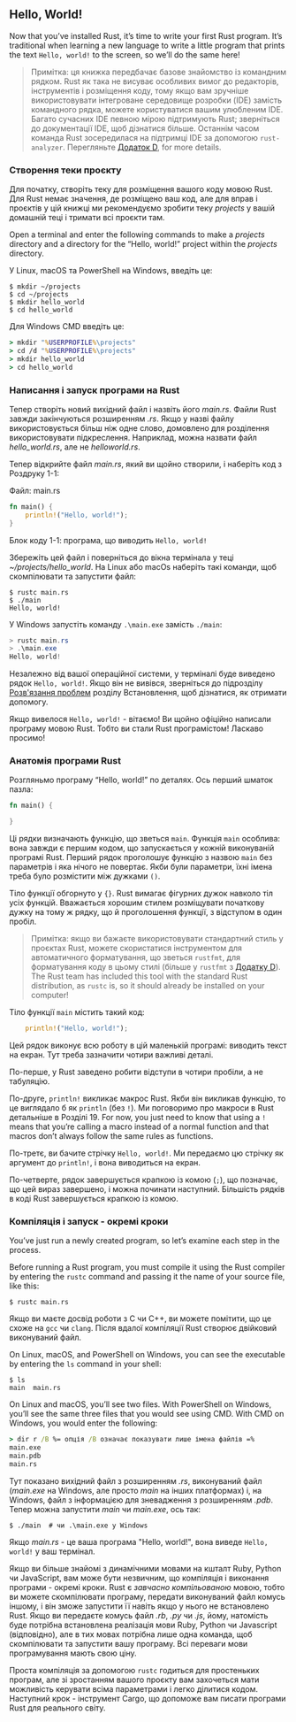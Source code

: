 ## Hello, World!

Now that you’ve installed Rust, it’s time to write your first Rust program. It’s traditional when learning a new language to write a little program that prints the text `Hello, world!` to the screen, so we’ll do the same here!

> Примітка: ця книжка передбачає базове знайомство із командним рядком. Rust як така не висуває особливих вимог до редакторів, інструментів і розміщення коду, тому якщо вам зручніше використовувати інтегроване середовище розробки (IDE) замість командного рядка, можете користуватися вашим улюбленим IDE. Багато сучасних IDE певною мірою підтримують Rust; зверніться до документації IDE, щоб дізнатися більше. Останнім часом команда Rust зосередилася на підтримці IDE за допомогою `rust-analyzer`. Перегляньте [Додаток D][devtools],<!-- ignore --> for more details.

### Створення теки проєкту

Для початку, створіть теку для розміщення вашого коду мовою Rust. Для Rust немає значення, де розміщено ваш код, але для вправ і проєктів у цій книжці ми рекомендуємо зробити теку *projects* у вашій домашній теці і тримати всі проєкти там.

Open a terminal and enter the following commands to make a *projects* directory and a directory for the “Hello, world!” project within the *projects* directory.

У Linux, macOS та PowerShell на Windows, введіть це:

```console
$ mkdir ~/projects
$ cd ~/projects
$ mkdir hello_world
$ cd hello_world
```

Для Windows CMD введіть це:

```cmd
> mkdir "%USERPROFILE%\projects"
> cd /d "%USERPROFILE%\projects"
> mkdir hello_world
> cd hello_world
```

### Написання і запуск програми на Rust

Тепер створіть новий вихідний файл і назвіть його *main.rs*. Файли Rust завжди закінчуються розширенням *.rs*. Якщо у назві файлу використовується більш ніж одне слово, домовлено для розділення використовувати підкреслення. Наприклад, можна назвати файл *hello_world.rs*, але не *helloworld.rs*.

Тепер відкрийте файл *main.rs*, який ви щойно створили, і наберіть код з Роздруку 1-1:

<span class="filename">Файл: main.rs</span>

```rust
fn main() {
    println!("Hello, world!");
}
```

<span class="caption">Блок коду 1-1: програма, що виводить `Hello, world!`</span>

Збережіть цей файл і поверніться до вікна термінала у теці *~/projects/hello_world*. На Linux або macOs наберіть такі команди, щоб скомпілювати та запустити файл:

```console
$ rustc main.rs
$ ./main
Hello, world!
```

У Windows запустіть команду `.\main.exe` замість `./main`:

```powershell
> rustc main.rs
> .\main.exe
Hello, world!
```

Незалежно від вашої операційної системи, у терміналі буде виведено рядок `Hello, world!`. Якщо він не вивівся, зверніться до підрозділу [Розв'язання проблем][troubleshooting]<!-- ignore --> розділу Встановлення, щоб дізнатися, як отримати допомогу.

Якщо вивелося `Hello, world!` - вітаємо! Ви щойно офіційно написали програму мовою Rust. Тобто ви стали Rust програмістом! Ласкаво просимо!

### Анатомія програми Rust

Розгляньмо програму “Hello, world!” по деталях. Ось перший шматок пазла:

```rust
fn main() {

}
```

Ці рядки визначають функцію, що зветься `main`. Функція `main` особлива: вона завжди є першим кодом, що запускається у кожній виконуваній програмі Rust. Перший рядок проголошує функцію з назвою `main` без параметрів і яка нічого не повертає. Якби були параметри, їхні імена треба було розмістити між дужками `()`.

Тіло функції обгорнуто у `{}`. Rust вимагає фігурних дужок навколо тіл усіх функцій. Вважається хорошим стилем розміщувати початкову дужку на тому ж рядку, що й проголошення функції, з відступом в один пробіл.

> Примітка: якщо ви бажаєте використовувати стандартний стиль у проєктах Rust, можете скористатися інструментом для автоматичного форматування, що зветься `rustfmt`, для форматування коду в цьому стилі (більше у `rustfmt` з [Додатку D][devtools]<!-- ignore -->). The Rust team has included this tool with the standard Rust distribution, as `rustc` is, so it should already be installed on your computer!

Тіло функції `main` містить такий код:

```rust
    println!("Hello, world!");
```

Цей рядок виконує всю роботу в цій маленькій програмі: виводить текст на екран. Тут треба зазначити чотири важливі деталі.

По-перше, у Rust заведено робити відступи в чотири пробіли, а не табуляцію.

По-друге, `println!` викликає макрос Rust. Якби він викликав функцію, то це виглядало б як `println` (без `!`). Ми поговоримо про макроси в Rust детальніше в Розділі 19. For now, you just need to know that using a `!` means that you’re calling a macro instead of a normal function and that macros don’t always follow the same rules as functions.

По-третє, ви бачите стрічку `Hello, world!`. Ми передаємо цю стрічку як аргумент до `println!`, і вона виводиться на екран.

По-четверте, рядок завершується крапкою із комою (`;`), що позначає, що цей вираз завершено, і можна починати наступний. Більшість рядків в коді Rust завершується крапкою із комою.

### Компіляція і запуск - окремі кроки

You’ve just run a newly created program, so let’s examine each step in the process.

Before running a Rust program, you must compile it using the Rust compiler by entering the `rustc` command and passing it the name of your source file, like this:

```console
$ rustc main.rs
```

Якщо ви маєте досвід роботи з C чи C++, ви можете помітити, що це схоже на `gcc` чи `clang`. Після вдалої компіляції Rust створює двійковий виконуваний файл.

On Linux, macOS, and PowerShell on Windows, you can see the executable by entering the `ls` command in your shell:

```console
$ ls
main  main.rs
```

On Linux and macOS, you’ll see two files. With PowerShell on Windows, you’ll see the same three files that you would see using CMD. With CMD on Windows, you would enter the following:

```cmd
> dir r /B %= опція /B означає показувати лише імена файлів =%
main.exe
main.pdb
main.rs
```

Тут показано вихідний файл з розширенням *.rs*, виконуваний файл (*main.exe* на Windows, але просто *main* на інших платформах) і, на Windows, файл з інформацією для зневадження з розширенням *.pdb*. Тепер можна запустити *main* чи *main.exe*, ось так:

```console
$ ./main  # чи .\main.exe у Windows
```

Якщо *main.rs* - це ваша програма "Hello, world!", вона виведе `Hello, world!` у ваш термінал.

Якщо ви більше знайомі з динамічними мовами на кшталт Ruby, Python чи JavaScript, вам може бути незвичним, що компіляція і виконання програми - окремі кроки. Rust є *завчасно компільованою* мовою, тобто ви можете скомпілювати програму, передати виконуваний файл комусь іншому, і він зможе запустити її навіть якщо у нього не встановлено Rust. Якщо ви передаєте комусь файл *.rb*, *.py* чи *.js*, йому, натомість буде потрібна встановлена реалізація мови Ruby, Python чи Javascript (відповідно), але в тих мовах потрібна лише одна команда, щоб скомпілювати та запустити вашу програму. Всі переваги мови програмування мають свою ціну.

Проста компіляція за допомогою `rustc` годиться для простеньких програм, але зі зростанням вашого проєкту вам захочеться мати можливість керувати всіма параметрами і легко ділитися кодом. Наступний крок - інструмент Cargo, що допоможе вам писати програми Rust для реального світу.

[troubleshooting]: ch01-01-installation.html#troubleshooting
[devtools]: appendix-04-useful-development-tools.md
[devtools]: appendix-04-useful-development-tools.md
